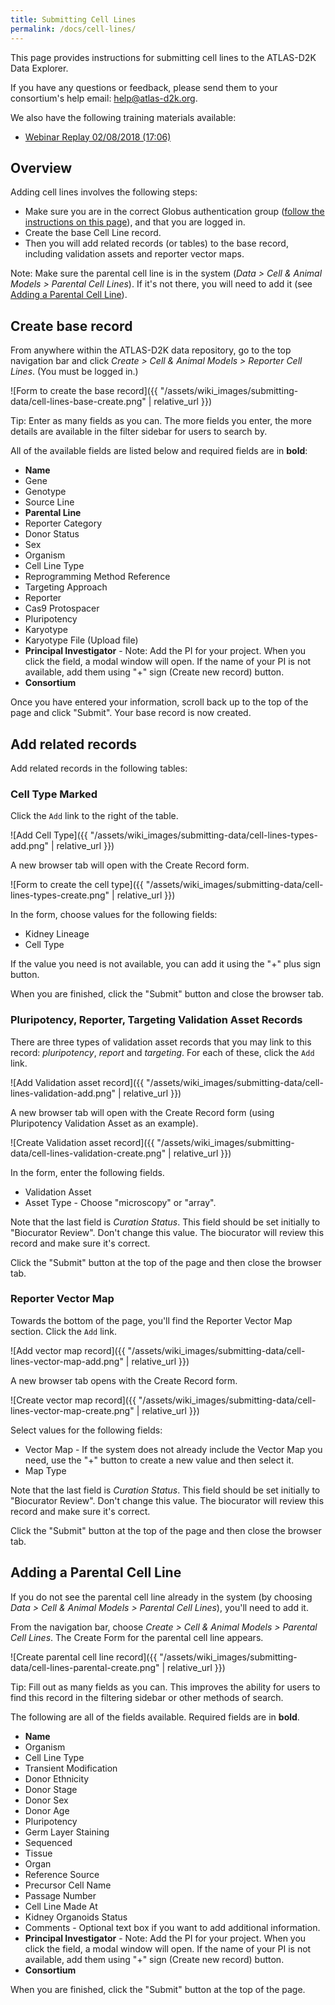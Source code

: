 ```yaml
---
title: Submitting Cell Lines
permalink: /docs/cell-lines/
---
```


<!-- uncomment when generating PDF in Atom
# Submitting Cell Lines
-->
<!-- comment out when generating PDF in Atom
**[PDF version](https://github.com/informatics-isi-edu/gudmap-rbk/wiki/Submitting-Cell-Lines.pdf)**
-->

This page provides instructions for submitting cell lines to the ATLAS-D2K Data Explorer.

If you have any questions or feedback, please send them to your consortium's help email: [help@atlas-d2k.org](mailto:help@atlas-d2k.org).

We also have the following training materials available:
<!--
* [Webinar Slides](/assets/slides/GUDMAP-RBK-02082018-data_submission_workshop-collections.pptx)
-->
* [Webinar Replay 02/08/2018 (17:06)](https://youtu.be/OCHq4GwzEFc)

<a name="overview"/>

## Overview

Adding cell lines involves the following steps:

* Make sure you are in the correct Globus authentication group ([follow the instructions on this page](accessing-gudmap-and-rbk-resources/)), and that you are logged in.
* Create the base Cell Line record.
* Then you will add related records (or tables) to the base record, including validation assets and reporter vector maps.

Note: Make sure the parental cell line is in the system (_Data > Cell &amp; Animal Models > Parental Cell Lines_). If it's not there, you will need to add it (see [Adding a Parental Cell Line](#adding-a-parental-cell-line)).

## Create base record

From anywhere within the ATLAS-D2K data repository, go to the top navigation bar and click _Create > Cell &amp; Animal Models > Reporter Cell Lines_. (You must be logged in.)

![Form to create the base record]({{ "/assets/wiki_images/submitting-data/cell-lines-base-create.png" | relative_url }})

Tip: Enter as many fields as you can. The more fields you enter, the more details are available in the filter sidebar for users to search by.

All of the available fields are listed below and required fields are in **bold**:

* **Name**
* Gene
* Genotype
* Source Line
* **Parental Line**
* Reporter Category
* Donor Status
* Sex
* Organism
* Cell Line Type
* Reprogramming Method Reference
* Targeting Approach
* Reporter
* Cas9 Protospacer
* Pluripotency
* Karyotype
* Karyotype File	(Upload file)
* **Principal Investigator** - Note: Add the PI for your project. When you click the field, a modal window will open. If the name of your PI is not available, add them using "+" sign (Create new record) button.
* **Consortium**

Once you have entered your information, scroll back up to the top of the page and click "Submit". Your base record is now created.

## Add related records

Add related records in the following tables:

### Cell Type Marked

Click the `Add` link to the right of the table.

![Add Cell Type]({{ "/assets/wiki_images/submitting-data/cell-lines-types-add.png" | relative_url }})

A new browser tab will open with the Create Record form.

![Form to create the cell type]({{ "/assets/wiki_images/submitting-data/cell-lines-types-create.png" | relative_url }})

In the form, choose values for the following fields:

* Kidney Lineage
* Cell Type

If the value you need is not available, you can add it using the "+" plus sign button.

When you are finished, click the "Submit" button and close the browser tab.

###  Pluripotency, Reporter, Targeting Validation Asset Records

There are three types of validation asset records that you may link to this record: _pluripotency_, _report_ and _targeting_. For each of these, click the `Add` link.

![Add Validation asset record]({{ "/assets/wiki_images/submitting-data/cell-lines-validation-add.png" | relative_url }})

A new browser tab will open with the Create Record form (using Pluripotency Validation Asset as an example).

![Create Validation asset record]({{ "/assets/wiki_images/submitting-data/cell-lines-validation-create.png" | relative_url }})

In the form, enter the following fields.

* Validation Asset
* Asset Type	- Choose "microscopy" or "array".

Note that the last field is _Curation Status_. This field should be set initially to "Biocurator Review". Don't change this value. The biocurator will review this record and make sure it's correct.

Click the "Submit" button at the top of the page and then close the browser tab.

###  Reporter Vector Map

Towards the bottom of the page, you'll find the Reporter Vector Map section. Click the `Add` link.

![Add vector map record]({{ "/assets/wiki_images/submitting-data/cell-lines-vector-map-add.png" | relative_url }})

A new browser tab opens with the Create Record form.

![Create vector map record]({{ "/assets/wiki_images/submitting-data/cell-lines-vector-map-create.png" | relative_url }})

Select values for the following fields:

* Vector Map - If the system does not already include the Vector Map you need, use the "+" button to create a new value and then select it.
* Map Type

Note that the last field is _Curation Status_. This field should be set initially to "Biocurator Review". Don't change this value. The biocurator will review this record and make sure it's correct.

Click the "Submit" button at the top of the page and then close the browser tab.

## Adding a Parental Cell Line

If you do not see the parental cell line already in the system (by choosing _Data > Cell &amp; Animal Models > Parental Cell Lines_), you'll need to add it.

From the navigation bar, choose _Create > Cell &amp; Animal Models > Parental Cell Lines_. The Create Form for the parental cell line appears.

![Create parental cell line record]({{ "/assets/wiki_images/submitting-data/cell-lines-parental-create.png" | relative_url }})

Tip: Fill out as many fields as you can. This improves the ability for users to find this record in the filtering sidebar or other methods of search.

The following are all of the fields available. Required fields are in **bold**.

* **Name**
* Organism
* Cell Line Type
* Transient Modification
* Donor Ethnicity
* Donor Stage
* Donor Sex
* Donor Age
* Pluripotency
* Germ Layer Staining
* Sequenced
* Tissue
* Organ
* Reference Source
* Precursor Cell Name
* Passage Number
* Cell Line Made At
* Kidney Organoids Status
* Comments - Optional text box if you want to add additional information.
* **Principal Investigator** - Note: Add the PI for your project. When you click the field, a modal window will open. If the name of your PI is not available, add them using "+" sign (Create new record) button.
* **Consortium**

When you are finished, click the "Submit" button at the top of the page.
